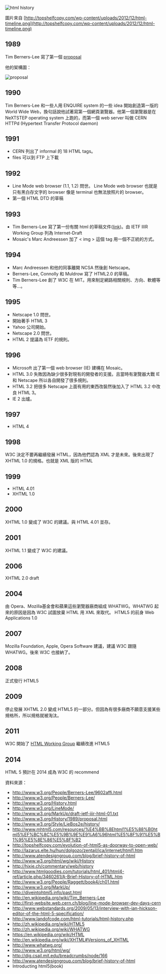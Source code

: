 ![html history](./img/html-timeline.png "html history")

圖片來自 [http://topshelfcopy.com/wp-content/uploads/2012/12/html-timeline.png](http://topshelfcopy.com/wp-content/uploads/2012/12/html-timeline.png)

## 1989

Tim Berners-Lee 寫了第一個 [proposal](http://www.w3.org/History/1989/proposal.html)

他的架構圖：

![proposal](./img/proposal_cern.gif "proposal") 

## 1990

Tim Berners-Lee 和一些人用 ENQUIRE system 的一些 idea 開始創造第一版的 World Wide Web，換句話說他試著寫第一個網頁瀏覽器。他第一個瀏覽器是在 NeXTSTEP operating system 上跑的，而第一個 web server 叫做 CERN HTTPd (Hypertext Transfer Protocol daemon)

## 1991

- CERN 列出了 informal 的 18 HTML tags。
- files 可以到 FTP 上下載

## 1992

- Line Mode web browser (1.1, 1.2) 問世。 Line Mode web browser 也就是只有黑白存文字的 browser 像是 terminal 也無法放照片的 browser。
- 第一個 HTML DTD 的草稿

## 1993

- Tim Berners-Lee 寫了第一份有關 html 的草稿文件([link](http://www.w3.org/MarkUp/draft-ietf-iiir-html-01.txt))。由 IETF IIIR Working Group 列為 Internet-Draft
- Mosaic's Marc Andreessen 加了 \< img \>  這個 tag 用一個不正統的方式。

## 1994

- Marc Andreessen 和他的同事離開 NCSA 然後創 Netscape。
- Berners-Lee, Connolly 和 Muldrow 寫了 HTML2.0 的草稿。
- Tim Berners-Lee 創了 W3C 在 MIT。用來制定網路相關規則、方向、軟體等等...。

## 1995

- Netscape 1.0 問世。
- 開始著手 HTML 3
- Yahoo 公司開始。
- Netscape 2.0 問世。
- HTML 2 提議為 IETF 的規則。

## 1996

- Microsoft 出了第一個 web browser (IE) 建構在 Mosaic。
- HTML 3.0 失敗因為缺少很多對現有的開發者的支援。且當時有瀏覽器大戰 IE 和 Netscape 所以各自開發了很多規則。
- HTML 3.2 把很多 Netscape 上面有用的東西改裝然後加入了 HTML 3.2 中改良 HTML 3。
- IE 2 出爐。

## 1997

- HTML 4

## 1998

W3C 決定不要再繼續發展 HTML，因為他們認為 XML 才是未來。後來出現了 XHTML 1.0 的規格。也就是 XML 版的 HTML  

## 1999

- HTML 4.01 
- XHTML 1.0

## 2000

XHTML 1.0 變成了 W3C 的建議。與 HTML 4.01 並存。

## 2001

XHTML 1.1 變成了 W3C 的建議。

## 2006

XHTML 2.0 draft

## 2004

由 Opera、Mozilla基金會和蘋果這些瀏覽器廠商組成 WHATWG。WHATWG 起來的原因是因為 W3C 試圖放棄 HTML 用 XML 來取代。
HTML5 的前身 Web Applications 1.0

## 2007

Mozilla Foundation, Apple, Opera Software 建議，建議 W3C 跟隨 WHATWG。後來 W3C 也接納了。

## 2008

正式發行 HTML5

## 2009

停止發展 XHTML 2.0 變成 HTML5 的一部分。但因為有很多廠商不願意支援某些規格所，所以規格就被淘汰。

## 2011

W3C 開始了 [HTML Working Group](http://www.w3.org/html/wg/) 繼續改進 HTML5

## 2014

HTML 5 預計在 2014 成為 W3C 的 recommend


資料來源：

- http://www.w3.org/People/Berners-Lee/9602affi.html
- http://www.w3.org/People/Berners-Lee/
- http://www.w3.org/History.html
- http://www.w3.org/LineMode/
- http://www.w3.org/MarkUp/draft-ietf-iiir-html-01.txt
- http://www.w3.org/History/1989/proposal.html
- http://www.w3.org/Style/LieBos2e/history/
- http://www.mhtml5.com/resources/%E4%BB%8Ehtml1%E5%88%B0html5%EF%BC%8C%E5%9B%9E%E9%A6%96html%E5%8F%91%E5%B1%95%E5%8E%86%E5%8F%B2
- http://topshelfcopy.com/evolution-of-html5-as-doorway-to-open-web/
- http://lazarus.elte.hu/hun/dolgozo/zentail/ica/internet/html1.htm
- http://www.atendesigngroup.com/blog/brief-history-of-html
- http://www.w3.org/html/wg/wiki/History
- http://hixie.ch/commentary/web/history
- http://www.htmlgoodies.com/tutorials/html_401/html4-ref/article.php/3460261/A-Brief-History-of-HTML.htm
- http://www.w3.org/People/Raggett/book4/ch01.html
- http://www.w3.org/MarkUp/
- http://diveintohtml5.info/past.html
- http://en.wikipedia.org/wiki/Tim_Berners-Lee
- http://first-website.web.cern.ch/blog/line-mode-browser-dev-days-cern
- http://www.webstandards.org/2009/05/13/interview-with-ian-hickson-editor-of-the-html-5-specification/
- http://www.landofcode.com/html-tutorials/html-history.php
- http://zh.wikipedia.org/wiki/HTML5
- http://zh.wikipedia.org/wiki/WHATWG
- https://en.wikipedia.org/wiki/HTML
- http://en.wikipedia.org/wiki/XHTML#Versions_of_XHTML
- http://www.whatwg.org/
- http://www.w3.org/html/wg/
- http://dig.csail.mit.edu/breadcrumbs/node/166
- http://www.atendesigngroup.com/blog/brief-history-of-html
- Introducting html5(book)
